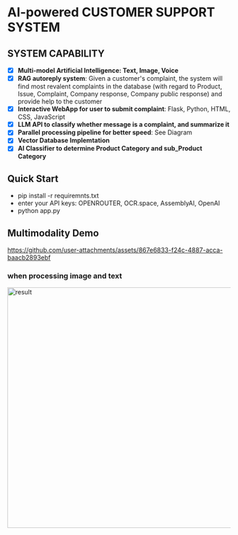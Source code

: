 # AI-powered CUSTOMER SUPPORT SYSTEM
## SYSTEM CAPABILITY
- [x] **Multi-model Artificial Intelligence: Text, Image, Voice**
- [x] **RAG autoreply system**: Given a customer's complaint, the system will find most revalent complaints in the database (with regard to Product, Issue, Complaint, Company response, Company public response) and provide help to the customer
- [x] **Interactive WebApp for user to submit complaint**: Flask, Python, HTML, CSS, JavaScript
- [x] **LLM API to classify whether message is a complaint, and summarize it**
- [x] **Parallel processing pipeline for better speed**: See Diagram
- [x] **Vector Database Implemtation**
- [x] **AI Classifier to determine Product Category and sub_Product Category**

## Quick Start
- pip install -r requiremnts.txt
- enter your API keys: OPENROUTER, OCR.space, AssemblyAI, OpenAI 
- python app.py

## Multimodality Demo
https://github.com/user-attachments/assets/867e6833-f24c-4887-acca-baacb2893ebf

### when processing image and text
<img width="544" alt="result" src="https://github.com/user-attachments/assets/ca7a5078-87d7-4178-aad8-7aec68ea109d">





